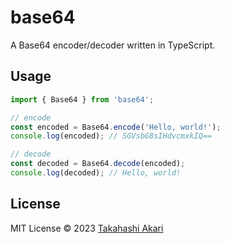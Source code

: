 # base64
A Base64 encoder/decoder written in TypeScript.

## Usage

```ts
import { Base64 } from 'base64';

// encode
const encoded = Base64.encode('Hello, world!');
console.log(encoded); // SGVsbG8sIHdvcmxkIQ==

// decode
const decoded = Base64.decode(encoded);
console.log(decoded); // Hello, world!
```

## License
MIT License © 2023 [Takahashi Akari](https://github.com/takahashi-akari/base64)
